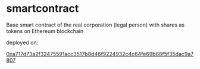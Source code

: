 # smartcontract
Base smart contract of the real corporation (legal person) with shares as tokens on Ethereum blockchain


deployed on: 

[0xa717d73a2f32475591acc3517b8d46f9224932c4c64fe69b88f5f35dac9a7807](https://etherscan.io/tx/0xa717d73a2f32475591acc3517b8d46f9224932c4c64fe69b88f5f35dac9a7807)

